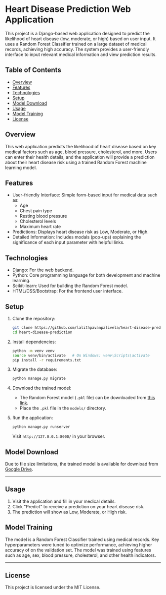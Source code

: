 # Heart Disease Prediction Web Application

This project is a Django-based web application designed to predict the likelihood of heart disease (low, moderate, or high) based on user input. It uses a Random Forest Classifier trained on a large dataset of medical records, achieving high accuracy. The system provides a user-friendly interface to input relevant medical information and view prediction results.

## Table of Contents
- [Overview](#overview)
- [Features](#features)
- [Technologies](#technologies)
- [Setup](#setup)
- [Model Download](#model-download)
- [Usage](#usage)
- [Model Training](#model-training)
- [License](#license)

## Overview

This web application predicts the likelihood of heart disease based on key medical factors such as age, blood pressure, cholesterol, and more. Users can enter their health details, and the application will provide a prediction about their heart disease risk using a trained Random Forest machine learning model.

## Features

- User-friendly Interface: Simple form-based input for medical data such as:
  - Age
  - Chest pain type
  - Resting blood pressure
  - Cholesterol levels
  - Maximum heart rate
- Predictions: Displays heart disease risk as Low, Moderate, or High.
- Detailed Information: Includes modals (pop-ups) explaining the significance of each input parameter with helpful links.

## Technologies

- Django: For the web backend.
- Python: Core programming language for both development and machine learning.
- Scikit-learn: Used for building the Random Forest model.
- HTML/CSS/Bootstrap: For the frontend user interface.

## Setup

1. Clone the repository:
   ```bash
   git clone https://github.com/lalithpavanpalivela/heart-disease-prediction.git
   cd heart-disease-prediction
   ```

2. Install dependencies:
   ```bash
   python -m venv venv
   source venv/bin/activate   # On Windows: venv\Scripts\activate
   pip install -r requirements.txt
   ```

3. Migrate the database:
   ```bash
   python manage.py migrate
   ```

4. Download the trained model:
   - The Random Forest model (`.pkl` file) can be downloaded from [this link](https://drive.google.com/file/d/15k7dCU0j_lTJwftIiqtz2YYWAhdiR27x/view?usp=drive_link).
   - Place the `.pkl` file in the `models/` directory.

5. Run the application:
   ```bash
   python manage.py runserver
   ```

   Visit `http://127.0.0.1:8000/` in your browser.

## Model Download

Due to file size limitations, the trained model is available for download from [Google Drive](https://drive.google.com/file/d/15k7dCU0j_lTJwftIiqtz2YYWAhdiR27x/view?usp=drive_link).

---

## Usage

1. Visit the application and fill in your medical details.
2. Click "Predict" to receive a prediction on your heart disease risk.
3. The prediction will show as Low, Moderate, or High risk.

## Model Training

The model is a Random Forest Classifier trained using medical records. Key hyperparameters were tuned to optimize performance, achieving higher accuracy of on the validation set. The model was trained using features such as age, sex, blood pressure, cholesterol, and other health indicators.

---

## License

This project is licensed under the MIT License.
